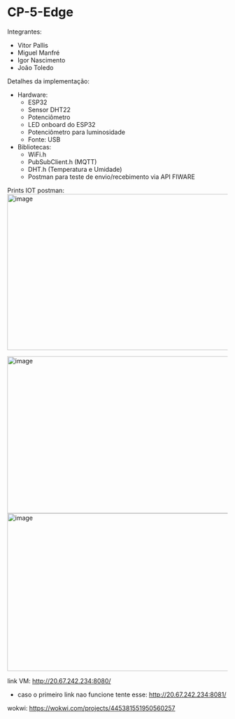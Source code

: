 # CP-5-Edge

Integrantes:
* Vitor Pallis
* Miguel Manfré
* Igor Nascimento
* João Toledo

Detalhes da implementação: 
  * Hardware:
    * ESP32 
    * Sensor DHT22 
    * Potenciômetro
    * LED onboard do ESP32
    * Potenciômetro para luminosidade
    * Fonte: USB
  * Bibliotecas:
    * WiFi.h
    * PubSubClient.h (MQTT)
    * DHT.h (Temperatura e Umidade)
    * Postman para teste de envio/recebimento via API FIWARE

Prints IOT postman: 
<img width="943" height="356" alt="image" src="https://github.com/user-attachments/assets/2312dbb5-c8fa-4fc6-b78c-19e7a1787a9f" />

<img width="935" height="358" alt="image" src="https://github.com/user-attachments/assets/1285475d-81fc-497f-afe0-31fd94e2ffee" />

<img width="945" height="360" alt="image" src="https://github.com/user-attachments/assets/d2e66978-28db-4ade-9858-f07b77f76702" />

link VM: 
http://20.67.242.234:8080/ 
* caso o primeiro link nao funcione tente esse:
http://20.67.242.234:8081/

wokwi: 
https://wokwi.com/projects/445381551950560257
